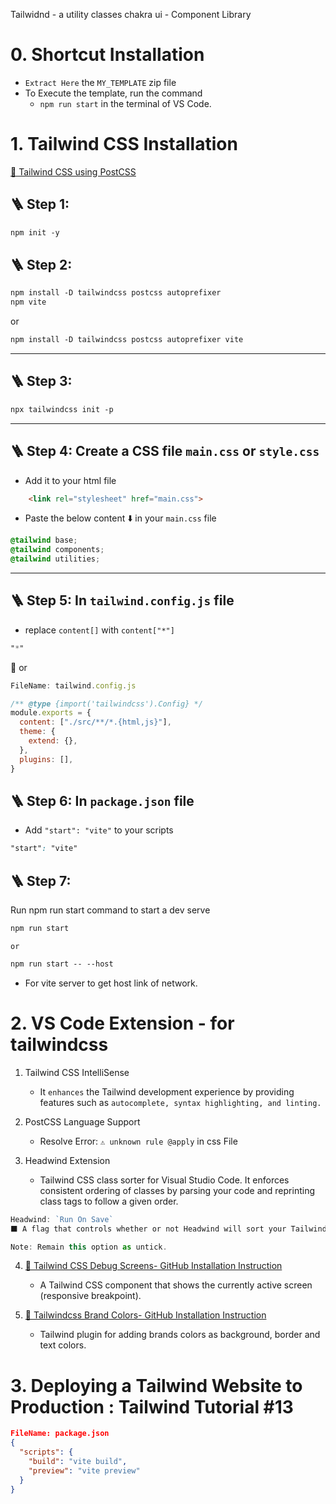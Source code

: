Tailwidnd - a utility classes
chakra ui - Component Library

# 0. Shortcut Installation

- `Extract Here` the `MY_TEMPLATE` zip file
- To Execute the template, run the command
  - `npm run start` in the terminal of VS Code.

# 1. Tailwind CSS Installation

<a href="https://tailwindcss.com/docs/installation/using-postcss" target="_blank">🔗 Tailwind CSS using PostCSS</a>

## 🪜 Step 1:

```css
npm init -y
```

## 🪜 Step 2:
```css
npm install -D tailwindcss postcss autoprefixer
npm vite
```
or

```css
npm install -D tailwindcss postcss autoprefixer vite
```

---
## 🪜 Step 3:

```css
npx tailwindcss init -p
```

---
## 🪜 Step 4: Create a CSS file `main.css` or `style.css`
  - Add it to your html file 
```html
    <link rel="stylesheet" href="main.css">
```

  - Paste the below content ⬇️ in your `main.css` file
```css
@tailwind base;
@tailwind components;
@tailwind utilities;
```

---
## 🪜 Step 5: In `tailwind.config.js` file 

- replace `content[]` with `content["*"]`

```css
"*"
```

🎯 or

```js
FileName: tailwind.config.js

/** @type {import('tailwindcss').Config} */
module.exports = {
  content: ["./src/**/*.{html,js}"],
  theme: {
    extend: {},
  },
  plugins: [],
}
```

## 🪜 Step 6: In `package.json` file

- Add `"start": "vite"` to your scripts

```css
"start": "vite"
```

## 🪜 Step 7: 
Run npm run start command to start a dev serve

```css
npm run start
```

`or`

```css
npm run start -- --host
```

  - For vite server to get host link of network.

# 2. VS Code Extension - for tailwindcss

1. Tailwind CSS IntelliSense
   - It `enhances` the Tailwind development experience by providing features such as `autocomplete, syntax highlighting, and linting.`

2. PostCSS Language Support
   - Resolve Error: `⚠️ unknown rule @apply` in css File

3. Headwind Extension
   - Tailwind CSS class sorter for Visual Studio Code. It enforces consistent ordering of classes by parsing your code and reprinting class tags to follow a given order.

```js
Headwind: `Run On Save`
⬛ A flag that controls whether or not Headwind will sort your Tailwind CSS classes on save.

Note: Remain this option as untick.
```

4. [🔗 Tailwind CSS Debug Screens- GitHub Installation Instruction](https://github.com/jorenvanhee/tailwindcss-debug-screens)
   - A Tailwind CSS component that shows the currently active screen (responsive breakpoint).

5. [🔗 Tailwindcss Brand Colors- GitHub Installation Instruction](https://github.com/praveenjuge/tailwindcss-brand-colors)
   - Tailwind plugin for adding brands colors as background, border and text colors.


# 3. Deploying a Tailwind Website to Production : Tailwind Tutorial #13

```json
FileName: package.json
{
  "scripts": {
    "build": "vite build",
    "preview": "vite preview"
  }
}
```


